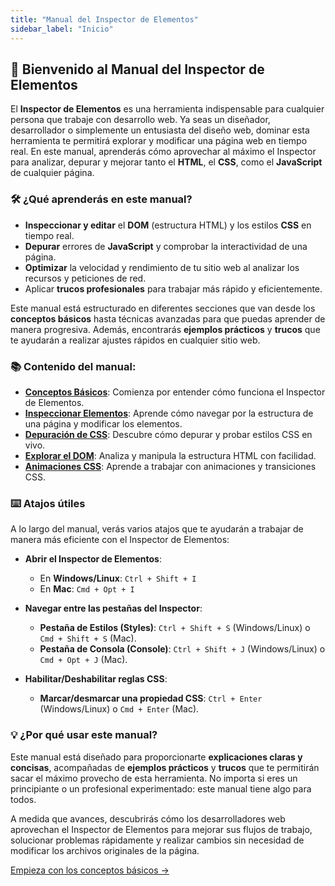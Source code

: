 ```yaml
---
title: "Manual del Inspector de Elementos"
sidebar_label: "Inicio"
---
```


## 🚀 Bienvenido al Manual del Inspector de Elementos

El **Inspector de Elementos** es una herramienta indispensable para cualquier persona que trabaje con desarrollo web. Ya seas un diseñador, desarrollador o simplemente un entusiasta del diseño web, dominar esta herramienta te permitirá explorar y modificar una página web en tiempo real. En este manual, aprenderás cómo aprovechar al máximo el Inspector para analizar, depurar y mejorar tanto el **HTML**, el **CSS**, como el **JavaScript** de cualquier página.

### 🛠️ ¿Qué aprenderás en este manual?

- **Inspeccionar y editar** el **DOM** (estructura HTML) y los estilos **CSS** en tiempo real.
- **Depurar** errores de **JavaScript** y comprobar la interactividad de una página.
- **Optimizar** la velocidad y rendimiento de tu sitio web al analizar los recursos y peticiones de red.
- Aplicar **trucos profesionales** para trabajar más rápido y eficientemente.

Este manual está estructurado en diferentes secciones que van desde los **conceptos básicos** hasta técnicas avanzadas para que puedas aprender de manera progresiva. Además, encontrarás **ejemplos prácticos** y **trucos** que te ayudarán a realizar ajustes rápidos en cualquier sitio web.

### 📚 Contenido del manual:
- **[Conceptos Básicos](docs/conceptos-basicos)**: Comienza por entender cómo funciona el Inspector de Elementos.
- **[Inspeccionar Elementos](docs/inspeccionar-elementos)**: Aprende cómo navegar por la estructura de una página y modificar los elementos.
- **[Depuración de CSS](docs/debug-css)**: Descubre cómo depurar y probar estilos CSS en vivo.
- **[Explorar el DOM](docs/explorar-dom)**: Analiza y manipula la estructura HTML con facilidad.
- **[Animaciones CSS](docs/animaciones-css)**: Aprende a trabajar con animaciones y transiciones CSS.

### ⌨️ Atajos útiles
A lo largo del manual, verás varios atajos que te ayudarán a trabajar de manera más eficiente con el Inspector de Elementos:

- **Abrir el Inspector de Elementos**:
  - En **Windows/Linux**: `Ctrl + Shift + I`
  - En **Mac**: `Cmd + Opt + I`
  
- **Navegar entre las pestañas del Inspector**:
  - **Pestaña de Estilos (Styles)**: `Ctrl + Shift + S` (Windows/Linux) o `Cmd + Shift + S` (Mac).
  - **Pestaña de Consola (Console)**: `Ctrl + Shift + J` (Windows/Linux) o `Cmd + Opt + J` (Mac).
  
- **Habilitar/Deshabilitar reglas CSS**:
  - **Marcar/desmarcar una propiedad CSS**: `Ctrl + Enter` (Windows/Linux) o `Cmd + Enter` (Mac).

### 💡 ¿Por qué usar este manual?
Este manual está diseñado para proporcionarte **explicaciones claras y concisas**, acompañadas de **ejemplos prácticos** y **trucos** que te permitirán sacar el máximo provecho de esta herramienta. No importa si eres un principiante o un profesional experimentado: este manual tiene algo para todos.

A medida que avances, descubrirás cómo los desarrolladores web aprovechan el Inspector de Elementos para mejorar sus flujos de trabajo, solucionar problemas rápidamente y realizar cambios sin necesidad de modificar los archivos originales de la página.

[Empieza con los conceptos básicos →](/docs/conceptos-basicos)
